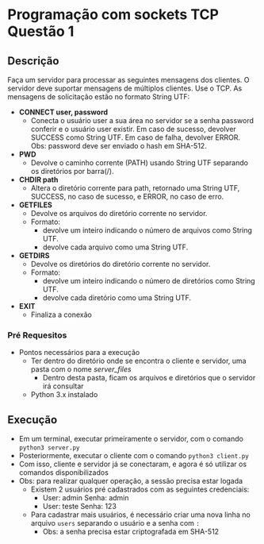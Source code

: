 # Programação com sockets TCP Questão 1
## Descrição
Faça um servidor para processar as seguintes mensagens dos clientes. O servidor deve suportar mensagens
de múltiplos clientes. Use o TCP. As mensagens de solicitação estão no formato String UTF:

- **CONNECT user, password**
  - Conecta o usuário user a sua área no servidor se a senha password conferir e o usuário user existir. Em caso de
  sucesso, devolver SUCCESS como String UTF. Em caso de falha, devolver ERROR. Obs: password deve ser enviado
  o hash em SHA-512.
- **PWD**
  - Devolve o caminho corrente (PATH) usando String UTF separando os diretórios por barra(/).
- **CHDIR path**
  - Altera o diretório corrente para path, retornado uma String UTF, SUCCESS, no caso de sucesso, e ERROR, no caso
    de erro.
- **GETFILES**
  * Devolve os arquivos do diretório corrente no servidor.
  - Formato:
    * devolve um inteiro indicando o número de arquivos como String UTF.
    * devolve cada arquivo como uma String UTF.
- **GETDIRS**
  * Devolve os diretórios do diretório corrente no servidor.
  - Formato:
    * devolve um inteiro indicando o número de diretórios como String UTF.
    * devolve cada diretório como uma String UTF.
- **EXIT**
  * Finaliza a conexão

### Pré Requesitos
- Pontos necessários para a execução
  - Ter dentro do diretório onde se encontra o cliente e servidor, uma pasta com o nome _server_files_
    - Dentro desta pasta, ficam os arquivos e diretórios que o servidor irá consultar
  - Python 3.x instalado

## Execução
- Em um terminal, executar primeiramente o servidor, com o comando `python3 server.py`
- Posteriormente, executar o cliente com o comando `python3 client.py`
- Com isso, cliente e servidor já se conectaram, e agora é só utilizar os comandos disponibilizados
- Obs: para realizar qualquer operação, a sessão precisa estar logada
  - Existem 2 usuários pré cadastrados com as seguintes credenciais:
    - User: admin Senha: admin
    - User: teste Senha: 123
  - Para cadastrar mais usuários, é necessário criar uma nova linha no arquivo `users` separando o usuário e a senha com `:`
    - Obs: a senha precisa estar criptografada em SHA-512